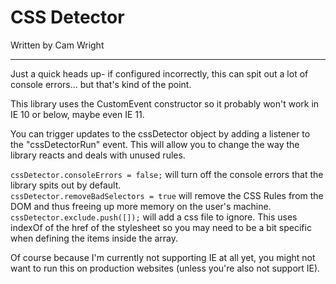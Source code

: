 # CSS Detector
Written by Cam Wright

----
Just a quick heads up- if configured incorrectly, this can spit out a lot of console errors... but that's kind of the point.

This library uses the CustomEvent constructor so it probably won't work in IE 10 or below, maybe even IE 11.

You can trigger updates to the cssDetector object by adding a listener to the "cssDetectorRun" event. This will allow you to change the way the library reacts and deals with unused rules.

`cssDetector.consoleErrors = false;` will turn off the console errors that the library spits out by default.  
`cssDetector.removeBadSelectors = true` will remove the CSS Rules from the DOM and thus freeing up more memory on the user's machine.  
`cssDetector.exclude.push([]);` will add a css file to ignore. This uses indexOf of the href of the stylesheet so you may need to be a bit specific when defining the items inside the array.

Of course because I'm currently not supporting IE at all yet, you might not want to run this on production websites (unless you're also not support IE).
